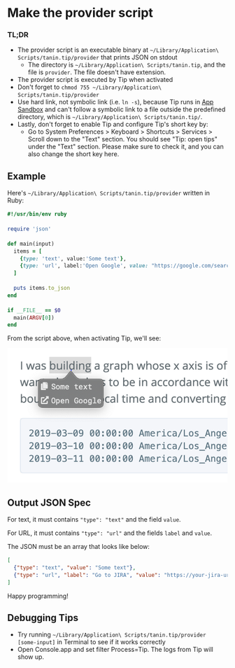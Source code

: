 Make the provider script
=========================

### TL;DR 

* The provider script is an executable binary at `~/Library/Application\ Scripts/tanin.tip/provider` that prints JSON on stdout
  * The directory is `~/Library/Application\ Scripts/tanin.tip`, and the file is `provider`. The file doesn't have extension.
* The provider script is executed by Tip when activated
* Don't forget to `chmod 755 ~/Library/Application\ Scripts/tanin.tip/provider`
* Use hard link, not symbolic link (i.e. `ln -s`), because Tip runs in [App Sandbox](https://developer.apple.com/app-sandboxing/) and can't follow a symbolic link to a file outside the predefined directory, which is `~/Library/Application\ Scripts/tanin.tip/`.
* Lastly, don't forget to enable Tip and configure Tip's short key by:
  * Go to System Preferences > Keyboard > Shortcuts > Services > Scroll down to the "Text" section. You should see "Tip: open tips" under the "Text" section. Please make sure to check it, and you can also change the short key here.


Example
--------

Here's `~/Library/Application\ Scripts/tanin.tip/provider` written in Ruby:

```ruby
#!/usr/bin/env ruby

require 'json'

def main(input)
  items = [
    {type: 'text', value:'Some text'},
    {type: 'url', label:'Open Google', value: "https://google.com/search?q=#{input}"}
  ]

  puts items.to_json
end

if __FILE__ == $0
  main(ARGV[0])
end
```

From the script above, when activating Tip, we'll see:

![Example](example.png)


Output JSON Spec
-----------------

For text, it must contains `"type": "text"` and the field `value`.

For URL, it must contains `"type": "url"` and the fields `label` and `value`.

The JSON must be an array that looks like below:

```json
[
  {"type": "text", "value": "Some text"},
  {"type": "url", "label": "Go to JIRA", "value": "https://your-jira-url/JIRA-0001"},
]
```

Happy programming!


Debugging Tips
---------------

* Try running `~/Library/Application\ Scripts/tanin.tip/provider [some-input]` in Terminal to see if it works correctly
* Open Console.app and set filter Process=Tip. The logs from Tip will show up.
